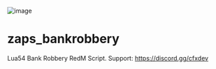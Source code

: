 ![image](https://github.com/Zaps6000/zaps_bankrobbery/assets/122732007/c9e49028-e21f-416b-8e4e-d7e88807d983)

# zaps_bankrobbery
Lua54 Bank Robbery RedM Script.
Support: https://discord.gg/cfxdev
